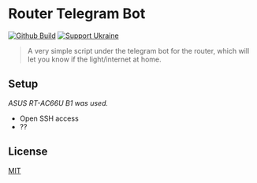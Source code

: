 # Router Telegram Bot

[![Github Build](https://github.com/oleksiikhr/router-telegram-bot/actions/workflows/build.yml/badge.svg)](https://github.com/oleksiikhr/router-telegram-bot/actions/workflows/build.yml)
[![Support Ukraine](https://img.shields.io/badge/Support-Ukraine-FFD500?style=flat&labelColor=005BBB)](https://savelife.in.ua/en/donate-en/)

> A very simple script under the telegram bot for the router, which will let you know if the light/internet at home.

## Setup

*ASUS RT-AC66U B1 was used.*

- Open SSH access
- ??

## License

[MIT](https://opensource.org/licenses/MIT)
